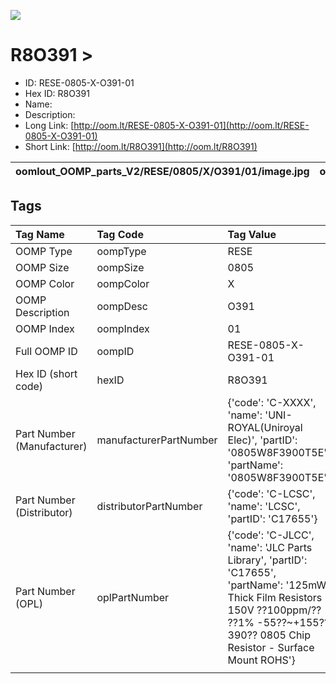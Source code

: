 


  
![][im]
# R8O391 > 

- ID: RESE-0805-X-O391-01
- Hex ID: R8O391
- Name: 
- Description: 
- Long Link: [http://oom.lt/RESE-0805-X-O391-01](http://oom.lt/RESE-0805-X-O391-01)
- Short Link: [http://oom.lt/R8O391](http://oom.lt/R8O391)
  

|oomlout_OOMP_parts_V2/RESE/0805/X/O391/01/image.jpg|oomlout_OOMP_parts_V2/RESE/0805/X/O391/01/image_BOTTOM.jpg|oomlout_OOMP_parts_V2/RESE/0805/X/O391/01/image_Re.jpg||
| :---: | :---: | :---: | :---: |

## Tags
  

|Tag Name|Tag Code|Tag Value|
| :--- | :--- | :--- |
|OOMP Type|oompType|RESE|
|OOMP Size|oompSize|0805|
|OOMP Color|oompColor|X|
|OOMP Description|oompDesc|O391|
|OOMP Index|oompIndex|01|
|Full OOMP ID|oompID|RESE-0805-X-O391-01|
|Hex ID (short code)|hexID|R8O391|
|Part Number (Manufacturer)|manufacturerPartNumber|{'code': 'C-XXXX', 'name': 'UNI-ROYAL(Uniroyal Elec)', 'partID': '0805W8F3900T5E', 'partName': '0805W8F3900T5E'}|
|Part Number (Distributor)|distributorPartNumber|{'code': 'C-LCSC', 'name': 'LCSC', 'partID': 'C17655'}|
|Part Number (OPL)|oplPartNumber|{'code': 'C-JLCC', 'name': 'JLC Parts Library', 'partID': 'C17655', 'partName': '125mW Thick Film Resistors 150V ??100ppm/?? ??1% -55??~+155?? 390?? 0805  Chip Resistor - Surface Mount ROHS'}|
||||



[im]: oomlout_OOMP_parts_V2/RESE/0805/X/O391/01/image_450.jpg
